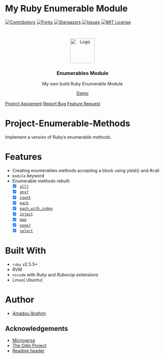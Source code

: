 # My Ruby Enumerable Module

[![Contributors][contributors-shield]][contributors-url]
[![Forks][forks-shield]][forks-url]
[![Stargazers][stars-shield]][stars-url]
[![Issues][issues-shield]][issues-url]
[![MIT License][license-shield]][license-url]



<!-- PROJECT LOGO -->
<br />
<p align="center">
  <a href="https://www.microverse.org/">
    <img src="doc/microverse.png" alt="Logo" width="80" height="80">
  </a>

  <h3 align="center">  Enumerables Module</h3>

  <p align="center">
    My own build Ruby Enumerable Module
    <br />
    <div align="center">
      <a href="https://repl.it/@genzaraki/myenumerable" target="_blank"> Demo</a>
    </div>
    <br />
    <a href="https://www.theodinproject.com/courses/ruby-programming/lessons/advanced-building-blocks#assignment-2">Project Assigment</a>    
    <a href="https://github.com/genzaraki/my_enumerable/issues">Report Bug</a>    
    <a href="https://github.com/genzaraki/my_enumerable/issues"> Feature Request</a>
  </p>
</p>

# Project-Enumerable-Methods
Implement a version of Ruby’s enumerable methods.


# Features

* Creating enumerables methods accepting a block using yield() and #call
* `module` keyword
* Enumerable methods rebuilt
    + [x] [`all?`](https://ruby-doc.org/core-2.6.3/Enumerable.html#method-i-all-3F)
    + [x] [`any?`](https://ruby-doc.org/core-2.6.3/Enumerable.html#method-i-none-3F)
    + [x] [`count`](https://ruby-doc.org/core-2.6.3/Enumerable.html#method-i-none-3F)
    + [x] [`each`]()
    + [x] [`each_with_index`](https://ruby-doc.org/core-2.6.3/Enumerable.html#method-i-each_with_index)
    + [x] [`inject`](https://ruby-doc.org/core-2.6.3/Enumerable.html#method-i-inject)
    + [x] [`map`](https://ruby-doc.org/core-2.6.3/Enumerable.html#method-i-map)
    + [x] [`none?`](https://ruby-doc.org/core-2.6.3/Enumerable.html#method-i-none-3F)
    + [x] [`select`](https://ruby-doc.org/core-2.6.3/Enumerable.html#method-i-none-3F)

# Built With

* `ruby` v2.5.5+
* RVM
* `vscode` with _Ruby_ and _Rubocop_ extensions
* Linux( Ubuntu)

# Author

* [Amadou Ibrahim](https://github.com/genzaraki/my_enumerable)

<!--# License

<!--This project is licensed under the MIT License - see the [LICENSE.md](LICENSE.md) file for details 

<!-- ACKNOWLEDGEMENTS -->
## Acknowledgements
* [Microverse](https://www.microverse.org/)
* [The Odin Project](https://www.theodinproject.com/)
* [Readme header](https://github.com/collinsugwu/Microverse201-Enumerable-Methods)




<!-- MARKDOWN LINKS & IMAGES -->
<!-- https://www.markdownguide.org/basic-syntax/#reference-style-links -->
[contributors-shield]: https://img.shields.io/github/contributors/othneildrew/Best-README-Template.svg?style=flat-square
[contributors-url]: https://github.com/genzaraki/my_enumerable/graphs/contributors
[forks-shield]: https://img.shields.io/github/forks/genzaraki/my_enumerable
[forks-url]: https://github.com/genzaraki/my_enumerable/network/members
[stars-shield]: https://img.shields.io/github/stars/genzaraki/my_enumerable
[stars-url]: https://github.com/genzaraki/my_enumerable/stargazers
[issues-shield]: https://img.shields.io/github/issues/genzaraki/my_enumerable
[issues-url]: https://github.com/genzaraki/my_enumerable/issues
[license-shield]: https://img.shields.io/github/license/genzaraki/my_enumerable
[license-url]: https://github.com/genzaraki/my_enumerable/blob/master/LICENSE.txt
